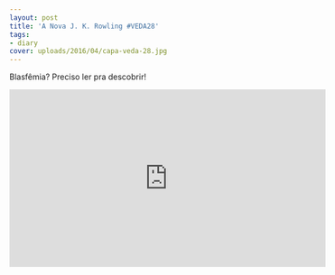 ```yaml
---
layout: post
title: 'A Nova J. K. Rowling #VEDA28'
tags:
- diary
cover: uploads/2016/04/capa-veda-28.jpg
---
```


Blasfêmia? Preciso ler pra descobrir!

<iframe width="560" height="315" src="https://www.youtube.com/embed/x664KEPk7uA" frameborder="0" allowfullscreen></iframe>
